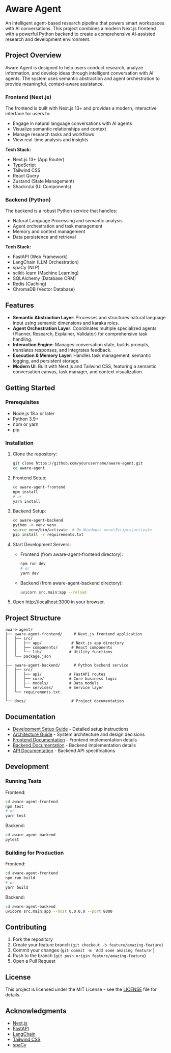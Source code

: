 # Aware Agent

An intelligent agent-based research pipeline that powers smart workspaces with AI conversations. This project combines a modern Next.js frontend with a powerful Python backend to create a comprehensive AI-assisted research and development environment.

## Project Overview

Aware Agent is designed to help users conduct research, analyze information, and develop ideas through intelligent conversation with AI agents. The system uses semantic abstraction and agent orchestration to provide meaningful, context-aware assistance.

### Frontend (Next.js)
The frontend is built with Next.js 13+ and provides a modern, interactive interface for users to:
- Engage in natural language conversations with AI agents
- Visualize semantic relationships and context
- Manage research tasks and workflows
- View real-time analysis and insights

**Tech Stack:**
- Next.js 13+ (App Router)
- TypeScript
- Tailwind CSS
- React Query
- Zustand (State Management)
- Shadcn/ui (UI Components)

### Backend (Python)
The backend is a robust Python service that handles:
- Natural Language Processing and semantic analysis
- Agent orchestration and task management
- Memory and context management
- Data persistence and retrieval

**Tech Stack:**
- FastAPI (Web Framework)
- LangChain (LLM Orchestration)
- spaCy (NLP)
- scikit-learn (Machine Learning)
- SQLAlchemy (Database ORM)
- Redis (Caching)
- ChromaDB (Vector Database)

## Features

- **Semantic Abstraction Layer**: Processes and structures natural language input using semantic dimensions and karaka roles.
- **Agent Orchestration Layer**: Coordinates multiple specialized agents (Planner, Research, Explainer, Validator) for comprehensive task handling.
- **Interaction Engine**: Manages conversation state, builds prompts, translates responses, and integrates feedback.
- **Execution & Memory Layer**: Handles task management, semantic logging, and persistent storage.
- **Modern UI**: Built with Next.js and Tailwind CSS, featuring a semantic conversation canvas, task manager, and context visualization.

## Getting Started

### Prerequisites

- Node.js 18.x or later
- Python 3.9+
- npm or yarn
- pip

### Installation

1. Clone the repository:
   ```bash
   git clone https://github.com/yourusername/aware-agent.git
   cd aware-agent
   ```

2. Frontend Setup:
   ```bash
   cd aware-agent-frontend
   npm install
   # or
   yarn install
   ```

3. Backend Setup:
   ```bash
   cd aware-agent-backend
   python -m venv venv
   source venv/bin/activate  # On Windows: venv\Scripts\activate
   pip install -r requirements.txt
   ```

4. Start Development Servers:
   - Frontend (from aware-agent-frontend directory):
     ```bash
     npm run dev
     # or
     yarn dev
     ```
   - Backend (from aware-agent-backend directory):
     ```bash
     uvicorn src.main:app --reload
     ```

5. Open [http://localhost:3000](http://localhost:3000) in your browser.

## Project Structure

```
aware-agent/
├── aware-agent-frontend/     # Next.js frontend application
│   ├── src/
│   │   ├── app/             # Next.js app directory
│   │   ├── components/      # React components
│   │   └── lib/            # Utility functions
│   └── package.json
│
├── aware-agent-backend/      # Python backend service
│   ├── src/
│   │   ├── api/            # FastAPI routes
│   │   ├── core/           # Core business logic
│   │   ├── models/         # Data models
│   │   └── services/       # Service layer
│   └── requirements.txt
│
└── docs/                    # Project documentation
```

## Documentation

- [Development Setup Guide](dev_setup.md) - Detailed setup instructions
- [Architecture Guide](guide.md) - System architecture and design decisions
- [Frontend Documentation](aware-agent-frontend/docs/frontend.md) - Frontend implementation details
- [Backend Documentation](aware-agent-backend/docs/backend.md) - Backend implementation details
- [API Documentation](aware-agent-backend/docs/api.md) - Backend API specifications

## Development

### Running Tests

Frontend:
```bash
cd aware-agent-frontend
npm test
# or
yarn test
```

Backend:
```bash
cd aware-agent-backend
pytest
```

### Building for Production

Frontend:
```bash
cd aware-agent-frontend
npm run build
# or
yarn build
```

Backend:
```bash
cd aware-agent-backend
uvicorn src.main:app --host 0.0.0.0 --port 8000
```

## Contributing

1. Fork the repository
2. Create your feature branch (`git checkout -b feature/amazing-feature`)
3. Commit your changes (`git commit -m 'Add some amazing feature'`)
4. Push to the branch (`git push origin feature/amazing-feature`)
5. Open a Pull Request

## License

This project is licensed under the MIT License - see the [LICENSE](LICENSE) file for details.

## Acknowledgments

- [Next.js](https://nextjs.org/)
- [FastAPI](https://fastapi.tiangolo.com/)
- [LangChain](https://github.com/hwchase17/langchain)
- [Tailwind CSS](https://tailwindcss.com/)
- [spaCy](https://spacy.io/) 